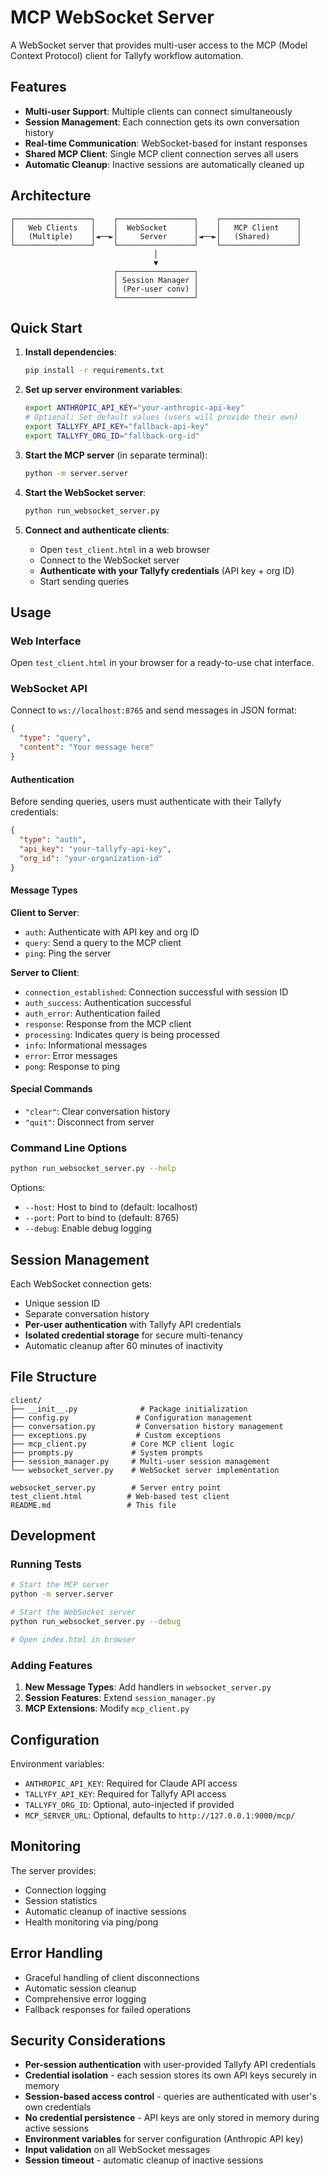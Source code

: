 # MCP WebSocket Server

A WebSocket server that provides multi-user access to the MCP (Model Context Protocol) client for Tallyfy workflow automation.

## Features

- **Multi-user Support**: Multiple clients can connect simultaneously
- **Session Management**: Each connection gets its own conversation history
- **Real-time Communication**: WebSocket-based for instant responses
- **Shared MCP Client**: Single MCP client connection serves all users
- **Automatic Cleanup**: Inactive sessions are automatically cleaned up

## Architecture

```
┌─────────────────┐    ┌─────────────────┐    ┌─────────────────┐
│   Web Clients   │    │  WebSocket      │    │   MCP Client    │
│   (Multiple)    │◄──►│     Server      │◄──►│   (Shared)      │
└─────────────────┘    └─────────────────┘    └─────────────────┘
                                │
                                ▼
                       ┌─────────────────┐
                       │ Session Manager │
                       │ (Per-user conv) │
                       └─────────────────┘
```

## Quick Start

1. **Install dependencies**:
   ```bash
   pip install -r requirements.txt
   ```

2. **Set up server environment variables**:
   ```bash
   export ANTHROPIC_API_KEY="your-anthropic-api-key"
   # Optional: Set default values (users will provide their own)
   export TALLYFY_API_KEY="fallback-api-key"  
   export TALLYFY_ORG_ID="fallback-org-id"
   ```

3. **Start the MCP server** (in separate terminal):
   ```bash
   python -m server.server
   ```

4. **Start the WebSocket server**:
   ```bash
   python run_websocket_server.py
   ```

5. **Connect and authenticate clients**:
   - Open `test_client.html` in a web browser
   - Connect to the WebSocket server
   - **Authenticate with your Tallyfy credentials** (API key + org ID)
   - Start sending queries

## Usage

### Web Interface

Open `test_client.html` in your browser for a ready-to-use chat interface.

### WebSocket API

Connect to `ws://localhost:8765` and send messages in JSON format:

```json
{
  "type": "query",
  "content": "Your message here"
}
```

#### Authentication

Before sending queries, users must authenticate with their Tallyfy credentials:

```json
{
  "type": "auth",
  "api_key": "your-tallyfy-api-key",
  "org_id": "your-organization-id"
}
```

#### Message Types

**Client to Server**:
- `auth`: Authenticate with API key and org ID
- `query`: Send a query to the MCP client
- `ping`: Ping the server

**Server to Client**:
- `connection_established`: Connection successful with session ID
- `auth_success`: Authentication successful
- `auth_error`: Authentication failed
- `response`: Response from the MCP client
- `processing`: Indicates query is being processed
- `info`: Informational messages
- `error`: Error messages
- `pong`: Response to ping

#### Special Commands

- `"clear"`: Clear conversation history
- `"quit"`: Disconnect from server

### Command Line Options

```bash
python run_websocket_server.py --help
```

Options:
- `--host`: Host to bind to (default: localhost)
- `--port`: Port to bind to (default: 8765)
- `--debug`: Enable debug logging

## Session Management

Each WebSocket connection gets:
- Unique session ID
- Separate conversation history  
- **Per-user authentication** with Tallyfy API credentials
- **Isolated credential storage** for secure multi-tenancy
- Automatic cleanup after 60 minutes of inactivity

## File Structure

```
client/
├── __init__.py              # Package initialization
├── config.py               # Configuration management
├── conversation.py         # Conversation history management
├── exceptions.py           # Custom exceptions
├── mcp_client.py          # Core MCP client logic
├── prompts.py             # System prompts
├── session_manager.py     # Multi-user session management
└── websocket_server.py    # WebSocket server implementation

websocket_server.py        # Server entry point
test_client.html          # Web-based test client
README.md                 # This file
```

## Development

### Running Tests

```bash
# Start the MCP server
python -m server.server

# Start the WebSocket server
python run_websocket_server.py --debug

# Open index.html in browser
```

### Adding Features

1. **New Message Types**: Add handlers in `websocket_server.py`
2. **Session Features**: Extend `session_manager.py`
3. **MCP Extensions**: Modify `mcp_client.py`

## Configuration

Environment variables:
- `ANTHROPIC_API_KEY`: Required for Claude API access
- `TALLYFY_API_KEY`: Required for Tallyfy API access
- `TALLYFY_ORG_ID`: Optional, auto-injected if provided
- `MCP_SERVER_URL`: Optional, defaults to `http://127.0.0.1:9000/mcp/`

## Monitoring

The server provides:
- Connection logging
- Session statistics
- Automatic cleanup of inactive sessions
- Health monitoring via ping/pong

## Error Handling

- Graceful handling of client disconnections
- Automatic session cleanup
- Comprehensive error logging
- Fallback responses for failed operations

## Security Considerations

- **Per-session authentication** with user-provided Tallyfy API credentials
- **Credential isolation** - each session stores its own API keys securely in memory
- **Session-based access control** - queries are authenticated with user's own credentials
- **No credential persistence** - API keys are only stored in memory during active sessions
- **Environment variables** for server configuration (Anthropic API key)
- **Input validation** on all WebSocket messages
- **Session timeout** - automatic cleanup of inactive sessions